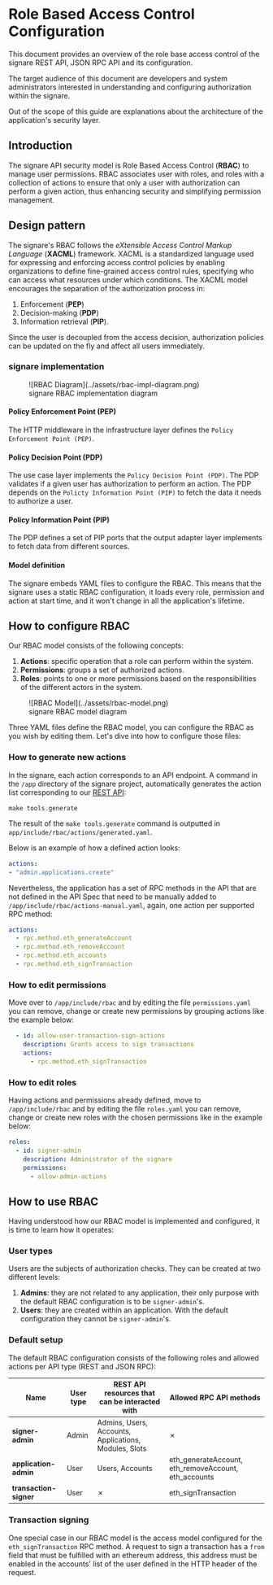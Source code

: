 # Role Based Access Control Configuration 

This document provides an overview of the role base access control of the signare REST API, JSON RPC API and its configuration.

The target audience of this document are developers and system administrators interested in understanding and configuring authorization within the signare.

Out of the scope of this guide are explanations about the architecture of the application's security layer.

## Introduction

The signare API security model is  Role Based Access Control (**RBAC**) to manage user permissions. 
RBAC associates user with roles, and roles with a collection of actions to ensure that only a user with authorization can perform a given action, thus enhancing security
and simplifying permission management.

## Design pattern

The signare's RBAC follows the *eXtensible Access Control Markup Language* (**XACML**) framework.
XACML is a standardized language used for expressing and enforcing access control policies by enabling organizations to define fine-grained
access control rules, specifying who can access what resources under which conditions. The XACML model encourages the separation of the authorization process in: 

1. Enforcement (**PEP**)
2. Decision-making (**PDP**) 
3. Information retrieval (**PIP**).

Since the user is decoupled from the access decision, authorization policies can be updated on the fly and affect all users immediately.

### signare implementation

<figure markdown="span">
  ![RBAC Diagram](../assets/rbac-impl-diagram.png)
  <figcaption>signare RBAC implementation diagram</figcaption>
</figure>

#### Policy Enforcement Point  (**PEP**)

The HTTP middleware in the infrastructure layer defines the `Policy Enforcement Point (PEP)`.

#### Policy Decision Point (**PDP**)

The use case layer implements the `Policy Decision Point (PDP)`. The PDP validates if a given user has authorization to perform an action. 
The PDP depends on the `Policty Information Point (PIP)` to fetch the data it needs to authorize a user.

#### Policy Information Point (**PIP**)

The PDP defines a set of PIP ports that the output adapter layer implements to fetch data from different sources.

#### Model definition

The signare embeds YAML files to configure the RBAC. 
This means that the signare uses a static RBAC configuration, it loads every role, permission and action at start time, and it won't change in all the application's lifetime.

## How to configure RBAC

Our RBAC model consists of the following concepts:

1. **Actions**: specific operation that a role can perform within the system.
2. **Permissions**: groups a set of authorized actions.
3. **Roles**: points to one or more permissions based on the responsibilities of the different actors in the system.

<figure markdown="span">
  ![RBAC Model](../assets/rbac-model.png)
  <figcaption>signare RBAC model diagram</figcaption>
</figure>

Three YAML files define the RBAC model, you can configure the RBAC as you wish by editing them. Let's dive into how to configure those files: 

### How to generate new actions

In the signare, each action corresponds to an API endpoint. 
A command in the ``/app`` directory of the signare project, automatically generates the action list corresponding to our [REST API](openapi-spec.md):

```console
make tools.generate 
``` 

The result of the `make tools.generate` command is outputted in `app/include/rbac/actions/generated.yaml`.

Below is an example of how a defined action looks:

```YAML
actions:
- "admin.applications.create"
```

Nevertheless, the application has a set of RPC methods in the API that are not defined in the API Spec that need to be manually added to ``/app/include/rbac/actions-manual.yaml``, again, one action per supported RPC method:

```YAML
actions:
  - rpc.method.eth_generateAccount
  - rpc.method.eth_removeAccount
  - rpc.method.eth_accounts
  - rpc.method.eth_signTransaction
```

### How to edit permissions

Move over to ``/app/include/rbac`` and by editing the file ``permissions.yaml`` you can remove, change or create new permissions by grouping actions like the example below: 

```YAML
  - id: allow-user-transaction-sign-actions
    description: Grants access to sign transactions
    actions:
      - rpc.method.eth_signTransaction
```

### How to edit roles

Having actions and permissions already defined, move to ``/app/include/rbac`` and by editing the file ``roles.yaml`` you can remove, change or create new roles with the chosen permissions
like in the example below: 

```yaml
roles:
  - id: signer-admin
    description: Administrator of the signare
    permissions:
      - allow-admin-actions
```

## How to use RBAC

Having understood how our RBAC model is implemented and configured, it is time to learn how it operates:

### User types

Users are the subjects of authorization checks. They can be created at two different levels: 

1. **Admins**: they are not related to any application, their only purpose with the default RBAC configuration is to be ``signer-admin``'s.
2. **Users**: they are created within an application. With the default configuration they cannot be ``signer-admin``'s.

### Default setup

The default RBAC configuration consists of the following roles and allowed actions per API type (REST and JSON RPC): 

| Name                   | User type | REST API resources that can be interacted with        | Allowed RPC API methods                              |
|------------------------|-----------|-------------------------------------------------------|------------------------------------------------------|
| **signer-admin**       | Admin     | Admins, Users, Accounts, Applications, Modules, Slots | ✗                                                    |
| **application-admin**  | User      | Users, Accounts                                       | eth_generateAccount, eth_removeAccount, eth_accounts |
| **transaction-signer** | User      | ✗                                                     | eth_signTransaction                                  |

### Transaction signing

One special case in our RBAC model is the access model configured for the ``eth_signTransaction`` RPC method. 
A request to sign a transaction has a `from` field that must be fulfilled with an ethereum address, this address must be enabled in the accounts' list of 
the user defined in the HTTP header of the request.
